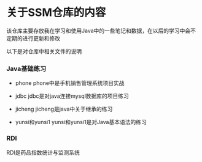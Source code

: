 关于SSM仓库的内容
====
  该仓库主要存放我在学习和使用Java中的一些笔记和数据，在以后的学习中会不定期的进行更新和修改 


以下是对仓库中相关文件的说明  
### Java基础练习
* phone
 phone中是手机销售管理系统项目实战
   
* jdbc
 jdbc是对java连接mysql数据库的项目练习

* jicheng
 jicheng是java中关于继承的练习

* yunsi和yunsi1
 yunsi和yunsi1是对Java基本语法的练习

### RDI
  RDI是药品指数统计与监测系统
 

